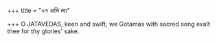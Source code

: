 +++
title = "०१ अभि त्वा"

+++
O JATAVEDAS, keen and swift, we Gotamas with sacred song exalt thee for thy glories' sake.